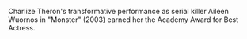 Charlize Theron's transformative performance as serial killer Aileen Wuornos in "Monster" (2003) earned her the Academy Award for Best Actress.
